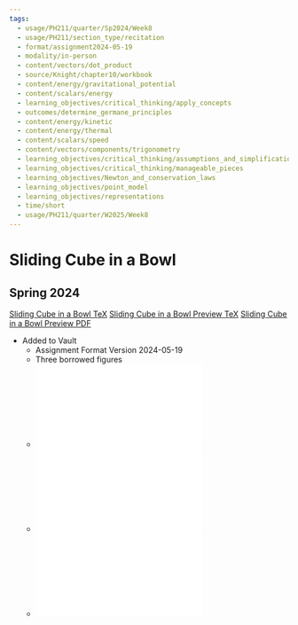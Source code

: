 ```yaml
---
tags:
  - usage/PH211/quarter/Sp2024/Week8
  - usage/PH211/section_type/recitation
  - format/assignment2024-05-19
  - modality/in-person
  - content/vectors/dot_product
  - source/Knight/chapter10/workbook
  - content/energy/gravitational_potential
  - content/scalars/energy
  - learning_objectives/critical_thinking/apply_concepts
  - outcomes/determine_germane_principles
  - content/energy/kinetic
  - content/energy/thermal
  - content/scalars/speed
  - content/vectors/components/trigonometry
  - learning_objectives/critical_thinking/assumptions_and_simplifications
  - learning_objectives/critical_thinking/manageable_pieces
  - learning_objectives/Newton_and_conservation_laws
  - learning_objectives/point_model
  - learning_objectives/representations
  - time/short
  - usage/PH211/quarter/W2025/Week8
---
```

# Sliding Cube in a Bowl
## Spring 2024
[Sliding Cube in a Bowl TeX](./Sliding_Cube_in_a_Bowl.tex)
[Sliding Cube in a Bowl Preview TeX](./Sliding_Cube_in_a_Bowl_Preview.tex)
[Sliding Cube in a Bowl Preview PDF](./Sliding_Cube_in_a_Bowl_Preview.pdf)
* Added to Vault
	* Assignment Format Version 2024-05-19
	* Three borrowed figures
	* ![Bowl with Cube Setup](Bowl_with_Cube_Setup.pdf)
	* ![Bowl with Cube Initial and Final](Bowl_with_Cube_Initial_and_Final.pdf)
	* ![Bowl with Cube Trig Supplement](Bowl_with_Cube_Trig_Supplement.pdf)